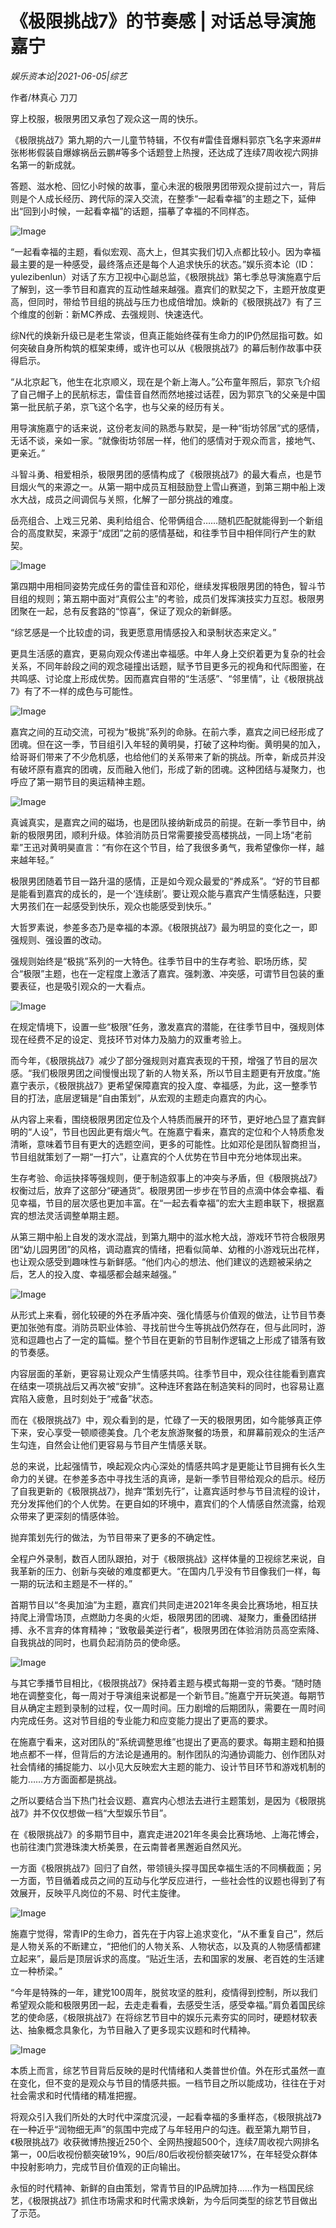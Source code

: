 # 《极限挑战7》的节奏感 | 对话总导演施嘉宁

*娱乐资本论|2021-06-05|综艺*

作者/林真心 刀刀

穿上校服，极限男团又承包了观众这一周的快乐。

《极限挑战7》第九期的六一儿童节特辑，不仅有#雷佳音爆料郭京飞名字来源##张彬彬假装自爆嫁祸岳云鹏#等多个话题登上热搜，还达成了连续7周收视六网排名第一的新成就。

答题、滋水枪、回忆小时候的故事，童心未泯的极限男团带观众提前过六一，背后则是个人成长经历、跨代际的深入交流，在整季“一起看幸福”的主题之下，延伸出“回到小时候，一起看幸福”的话题，描摹了幸福的不同样态。

![Image](https://inews.gtimg.com/newsapp_bt/0/13616183410/641)

“一起看幸福的主题，看似宏观、高大上，但其实我们切入点都比较小。因为幸福最主要的是一种感受，最终落点还是每个人追求快乐的状态。”娱乐资本论（ID：yulezibenlun）对话了东方卫视中心副总监，《极限挑战》第七季总导演施嘉宁后了解到，这一季节目和嘉宾的互动性越来越强。嘉宾们的默契之下，主题开放度更高，但同时，带给节目组的挑战与压力也成倍增加。焕新的《极限挑战7》有了三个维度的创新：新MC养成、去强规则、快速迭代。

综N代的焕新升级已是老生常谈，但真正能始终葆有生命力的IP仍然屈指可数。如何突破自身所构筑的框架束缚，或许也可以从《极限挑战7》的幕后制作故事中获得启示。

“从北京起飞，他生在北京顺义，现在是个新上海人。”公布童年照后，郭京飞介绍了自己帽子上的民航标志，雷佳音自然而然地接过话茬，因为郭京飞的父亲是中国第一批民航子弟，京飞这个名字，也与父亲的经历有关。

用导演施嘉宁的话来说，这份老友间的熟悉与默契，是一种“街坊邻居”式的感情，无话不谈，亲如一家。“就像街坊邻居一样，他们的感情对于观众而言，接地气、更亲近。”

斗智斗勇、相爱相杀，极限男团的感情构成了《极限挑战7》的最大看点，也是节目烟火气的来源之一。从第一期中成员互相鼓励登上雪山赛道，到第三期中船上泼水大战，成员之间调侃与关照，化解了一部分挑战的难度。

岳亮组合、上戏三兄弟、奥利给组合、伦带俩组合……随机匹配就能得到一个新组合的高度默契，来源于“成团”之前的感情基础，和往季节目中相伴同行产生的默契。

![Image](https://inews.gtimg.com/newsapp_bt/0/13616183393/641)

第四期中用相同姿势完成任务的雷佳音和邓伦，继续发挥极限男团的特色，智斗节目组的规则；第五期中面对“真假公主”的考验，成员们发挥演技实力互怼。极限男团聚在一起，总有反套路的“惊喜”，保证了观众的新鲜感。

“综艺感是一个比较虚的词，我更愿意用情感投入和录制状态来定义。”

更具生活感的嘉宾，更易向观众传递出幸福感。中年人身上交织着更为复杂的社会关系，不同年龄段之间的观念碰撞出话题，赋予节目更多元的视角和代际图鉴，在共鸣感、讨论度上形成优势。因而嘉宾自带的“生活感”、“邻里情”，让《极限挑战7》有了不一样的成色与可能性。

![Image](https://inews.gtimg.com/newsapp_bt/0/13616183396/641)

嘉宾之间的互动交流，可视为“极挑”系列的命脉。在前六季，嘉宾之间已经形成了团魂。但在这一季，节目组引入年轻的黄明昊，打破了这种均衡。黄明昊的加入，给哥哥们带来了不少危机感，也给他们的关系带来了新的挑战。所幸，新成员并没有破坏原有嘉宾的团魂，反而融入他们，形成了新的团魂。这种团结与凝聚力，也呼应了第一期节目的奥运精神主题。

![Image](https://inews.gtimg.com/newsapp_match/0/13616183420/0)

真诚真实，是嘉宾之间的磁场，也是团队接纳新成员的前提。在新一季节目中，纳新的极限男团，顺利升级。体验消防员日常需要接受高楼挑战，一同上场“老前辈”王迅对黄明昊直言：“有你在这个节目，给了我很多勇气，我希望像你一样，越来越年轻。”

极限男团随着节目一路升温的感情，正是如今观众最爱的“养成系”。“好的节目都是能看到嘉宾的成长的，是一个‘连续剧’。要让观众能与嘉宾产生情感黏连，只要大男孩们在一起感受到快乐，观众也能感受到快乐。”

大哲罗素说，参差多态乃是幸福的本源。《极限挑战7》最为明显的变化之一，即强规则、强设置的改动。

强规则始终是“极挑”系列的一大特色。往季节目中的生存考验、职场历练，契合“极限”主题，也在一定程度上激活了嘉宾。强刺激、冲突感，可谓节目包装的重要表征，也是吸引观众的一大看点。

![Image](https://inews.gtimg.com/newsapp_bt/0/13616183404/641)

在规定情境下，设置一些“极限”任务，激发嘉宾的潜能，在往季节目中，强规则体现在经费不足的设定、竞技环节对体力及脑力的双重考验上。

而今年，《极限挑战7》减少了部分强规则对嘉宾表现的干预，增强了节目的层次感。“我们极限男团之间慢慢出现了新的人物关系，所以节目主题更有开放度。”施嘉宁表示，《极限挑战7》更希望保障嘉宾的投入度、幸福感，为此，这一整季节目的打法，底层逻辑是“自由策划”，从宏观的主题走向嘉宾的内心。

从内容上来看，围绕极限男团定位及个人特质而展开的环节，更好地凸显了嘉宾鲜明的“人设”，节目也因此更有烟火气。在施嘉宁看来，嘉宾的定位和个人特质愈发清晰，意味着节目有更大的选题空间，更多的可能性。比如邓伦是团队智商担当，节目组就策划了一期“一打六”，让嘉宾的个人优势在节目中充分地体现出来。

生存考验、命运抉择等强规则，便于制造叙事上的冲突与矛盾，但《极限挑战7》权衡过后，放弃了这部分“硬通货”。极限男团一步步在节目的点滴中体会幸福、看见幸福，节目的层次感也更加丰富。在“一起去看幸福”的宏大主题串联下，根据嘉宾的想法灵活调整单期主题。

从第三期中船上自发的泼水混战，到第九期中的滋水枪大战，游戏环节符合极限男团“幼儿园男团”的风格，调动嘉宾的情绪，把看似简单、幼稚的小游戏玩出花样，也让观众感受到趣味性与新鲜感。“他们内心的想法、他们建议的选题被采纳之后，艺人的投入度、幸福感都会越来越强。”

![Image](https://inews.gtimg.com/newsapp_bt/0/13616183392/641)

从形式上来看，弱化较硬的外在矛盾冲突、强化情感与价值观的做法，让节目节奏更加张弛有度。消防员职业体验、寻找前世今生等挑战仍然存在，但与此同时，游览和逗趣也占了一定的篇幅。整个节目在更新的节目制作逻辑之上形成了错落有致的节奏感。

内容层面的革新，更容易让观众产生情感共鸣。往季节目中，观众往往能看到嘉宾在结束一项挑战后又再次被“安排”。这种连环套路在制造笑料的同时，也容易让嘉宾陷入疲惫，且时刻处于“戒备”状态。

而在《极限挑战7》中，观众看到的是，忙碌了一天的极限男团，如今能够真正停下来，安心享受一顿顺德美食。几个老友旅游聚餐的场景，和屏幕前观众的生活产生勾连，自然会让他们更容易与节目产生情感关联。

总的来说，比起强情节，唤起观众内心深处的情感共鸣才是更能让节目拥有长久生命力的关键。在参差多态中寻找生活的真谛，是新一季节目带给观众的启示。经历了自我更新的《极限挑战7》，抛弃“策划先行”，让嘉宾适时参与节目流程的设计，充分发挥他们的个人优势。在更自如的环境中，嘉宾们的个人情感自然流露，给观众带来了更深刻的情感体验。

抛弃策划先行的做法，为节目带来了更多的不确定性。

全程户外录制，数百人团队跟拍，对于《极限挑战》这样体量的卫视综艺来说，自我革新的压力、创新与突破的难度都更大。“在国内几乎没有节目像我们一样，每一期的玩法和主题是不一样的。”

首期节目以“冬奥加油”为主题，嘉宾们共同走进2021年冬奥会比赛场地，相互扶持爬上滑雪场顶，点燃助力冬奥的火炬，极限男团的团魂、凝聚力，重叠团结拼搏、永不言弃的体育精神；“致敬最美逆行者”，极限男团在体验消防员高空索降、自我挑战的同时，也肩负起消防员的使命感。

![Image](https://inews.gtimg.com/newsapp_bt/0/13616183391/641)

与其它季播节目相比，《极限挑战7》保持着主题与模式每期一变的节奏。“随时随地在调整变化，每一周对于导演组来说都是一个新节目。”施嘉宁开玩笑道。每期节目从确定主题到录制的过程，仅一周时间。压力剧增的后期团队，需要在一周时间内完成任务。这对节目组的专业能力和应变能力提出了更高的要求。

在施嘉宁看来，这对团队的“系统调整思维”也提出了更高的要求。每期主题和拍摄地点都不一样，但背后的方法论是通用的。制作团队的沟通协调能力、创作团队对社会情绪的捕捉能力、以小见大反映宏大主题的能力、设计节目环节和游戏机制的能力……方方面面都是挑战。

之所以要结合当下热门社会议题、嘉宾内心想法去进行主题策划，是因为《极限挑战7》并不仅仅想做一档“大型娱乐节目”。

在《极限挑战7》的多期节目中，嘉宾走进2021年冬奥会比赛场地、上海花博会，也前往澳门赏港珠澳大桥美景，在云南普者黑邂逅自然风光。

一方面《极限挑战7》回归了自然，带领镜头探寻国民幸福生活的不同横截面；另一方面，节目循着成员之间的互动与化学反应进行，一些社会性的议题也得到了有效展开，反映平凡岗位的不易、时代主旋律。

![Image](https://inews.gtimg.com/newsapp_bt/0/13616183407/641)

施嘉宁觉得，常青IP的生命力，首先在于内容上追求变化，“从不重复自己”，然后是人物关系的不断建立，“把他们的人物关系、人物状态，以及真的人物感情都建立起来”，最后是顶层诉求的高度。“贴近生活，去和国家的发展、老百姓的生活建立一种桥梁。”

“今年是特殊的一年，建党100周年，脱贫攻坚的胜利，疫情得到控制，所以我们希望观众能和极限男团一起，去走走看看，去感受生活，感受幸福。”肩负着国民综艺的使命感，《极限挑战7》在将综艺节目中的娱乐元素夯实的同时，硬题材软表达、抽象概念具象化，为节目融入了更多现实议题和时代精神。

![Image](https://inews.gtimg.com/newsapp_bt/0/13616183406/641)

本质上而言，综艺节目背后反映的是时代情绪和人类普世价值。外在形式虽然一直在变化，但不变的是观众与节目的情感共振。一档节目之所以能成功，往往在于对社会需求和时代情绪的精准把握。

将观众引入我们所处的大时代中深度沉浸，一起看幸福的多重样态，《极限挑战7》在一种近乎“润物细无声”的氛围中完成了与年轻用户的勾连。截至第九期节目，《极限挑战7》收获微博热搜近250个、全网热搜超500个，连续7周收视六网排名第一，00后收视份额突破19%，90后/80后收视份额突破17%，在年轻受众群体中投射影响力，完成节目价值观的正向输出。

永恒的时代精神、新鲜的自由策划，常青节目的IP品牌加持……作为一档国民综艺，《极限挑战7》抓住市场需求和时代需求焕新，为今后同类型的综艺节目做出了示范。


